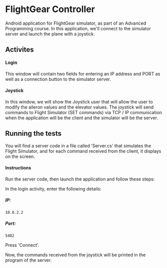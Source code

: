 # FlightGear Controller
Android application for FlightGear simulator, as part of an Advanced Programming course.
In this application, we'll connect to the simulator server and launch the plane with a joystick.

## Activites
#### Login
This window will contain two fields for entering an IP address and PORT as well as a connection button to the simulator server.

#### Joystick
In this window, we will show the Joystick user that will allow the user to modify the aileron values and the elevator values.
The joystick will send commands to Flight Simulator (SET commands) via TCP / IP communication when the application will be the client
and the simulator will be the server.

## Running the tests
You will find a server code in a file called 'Server.cs' that simulates the Flight Simulator, and for each command received from the client,
it displays on the screen.

#### Instructions
Run the server code, then launch the application and follow these steps:

In the login activity, enter the following details:
##### IP:
```
10.0.2.2
```
##### Port:
```
5402
```
Press 'Connect'.

Now, the commands received from the joystick will be printed in the program of the server.
